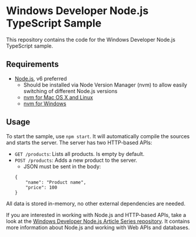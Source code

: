 # Windows Developer Node.js TypeScript Sample

This repository contains the code for the Windows Developer Node.js TypeScript sample.

## Requirements

* [Node.js](https://nodejs.org/en/), v6 preferred
  * Should be installed via Node Version Manager (nvm) to allow easily switching of different Node.js versions
  * [nvm for Mac OS X and Linux](https://github.com/creationix/nvm)
  * [nvm for Windows](https://github.com/coreybutler/nvm-windows)
  
## Usage

To start the sample, use `npm start`. 
It will automatically compile the sources and starts the server. 
The server has two HTTP-based APIs:
 
* `GET /products`: Lists all products. Is empty by default.
* `POST /products`: Adds a new product to the server.
    * JSON must be sent in the body: 
    ```
    {
        "name": "Product name",
        "price": 100
    }
    ```
   
All data is stored in-memory, no other external dependencies are needed.

If you are interested in working with Node.js and HTTP-based APIs, take a look at the [Windows Developer Node.js Article Series repository](https://github.com/thinktecture/windows-developer-nodejs-article-series).
It contains more information about Node.js and working with Web APIs and databases.
